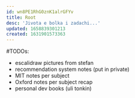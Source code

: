 ```yaml
---
id: wn8PE1RhG0znK1alrGFYv
title: Root
desc: 'Jivota e bolka i zadachi...'
updated: 1658839301213
created: 1631901573363
---
```

#TODOs:
- escalidraw pictures from stefan
- recommendation system notes (put in private)
- MIT notes per subject
- Oxford notes per subject recap
- personal dev books (uli tonkin)